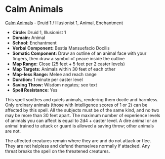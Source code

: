 # Calm Animals

[Calm Animals](/Magic/C/CalmAnimals.md) - Druid 1 / Illusionist 1, Animal, Enchantment

- **Circle:** Druid 1, Illusionist 1
- **Domain:** Animal
- **School:** Enchantment
- **Verbal Component:** Bestia Mansuefacio Docilis
- **Somatic Component:** Draw an outline of an animal face with your fingers, then draw a symbol of peace inside the outline
- **Map Range:** Close (25 feet + 5 feet per 2 caster levels)
- **Map Targets:** Animals within 30 feet of each other
- **Map-less Range:** Melee and reach range
- **Duration:** 1 minute per caster level
- **Saving Throw:** Wisdom negates; see text
- **Spell Resistance:** Yes

This spell soothes and quiets animals, rendering them docile and harmless. Only ordinary animals (those with Intelligence scores of 1 or 2) can be affected by this spell. All the subjects must be of the same kind, and no two may be more than 30 feet apart. The maximum number of experience levels of animals you can affect is equal to 2d4 + caster level. A dire animal or an animal trained to attack or guard is allowed a saving throw; other animals are not.

The affected creatures remain where they are and do not attack or flee. They are not helpless and defend themselves normally if attacked. Any threat breaks the spell on the threatened creatures.
